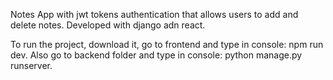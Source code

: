 Notes App  with jwt tokens authentication that allows users to add and delete notes. Developed with django adn react.

To run the project, download it, go to frontend and type in console: npm run dev. Also go to backend folder and type in console: python manage.py runserver.
